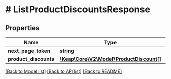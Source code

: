 # # ListProductDiscountsResponse

## Properties

Name | Type | Description | Notes
------------ | ------------- | ------------- | -------------
**next_page_token** | **string** |  | [optional]
**product_discounts** | [**\Keap\Core\V2\Model\ProductDiscount[]**](ProductDiscount.md) |  | [optional]

[[Back to Model list]](../../README.md#models) [[Back to API list]](../../README.md#endpoints) [[Back to README]](../../README.md)
